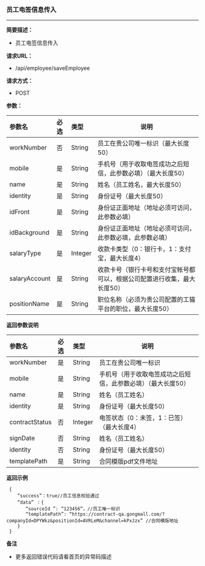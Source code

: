 ### 员工电签信息传入

---

**简要描述：**

* 员工电签信息传入

**请求URL：**

* /api/employee/saveEmployee

**请求方式：**

* POST 

**参数：**

| 参数名 | 必选 | 类型 | 说明 |
| :--- | :--- | :--- | --- |
| workNumber | 否 | String | 员工在贵公司唯一标识（最大长度50）|
| mobile | 是 | String | 手机号（用于收取电签成功之后短信，此参数必填）（最大长度50） |
| name | 是 | String | 姓名（员工姓名，最大长度50） |
| identity | 是 | String | 身份证号（最大长度50）|
| idFront | 是 | String | 身份证正面地址（地址必须可访问，此参数必填） |
| idBackground | 是 | String | 身份证正面地址（地址必须可访问，此参数必填，此参数必填） |
| salaryType | 是 | Integer| 收款卡类型（0：银行卡，1：支付宝，最大长度4） |
| salaryAccount | 是 | String | 收款卡号（银行卡号和支付宝帐号都可以，根据公司配置进行收集，最大长度50） |
| positionName | 是 | String | 职位名称（必须为贵公司配置的工猫平台的职位，最大长度50） |

**返回参数说明**

| 参数名 | 必选 | 类型 | 说明 |
| :--- | :--- | :--- | --- |
| workNumber | 是 |String | 员工在贵公司唯一标识 |
| mobile | 是 | String | 手机号（用于收取电签成功之后短信，此参数必填）（最大长度50） |
| name | 是 | String | 姓名（员工姓名） |
| identity | 是 | String | 身份证号（最大长度50）|
| contractStatus | 否 | Integer| 电签状态（0：未签，1：已签）（最大长度4） |
| signDate | 否 | String | 姓名（员工姓名） |
| identity | 否 | String | 身份证号（最大长度50）|
| templatePath | 是 | String | 合同模版pdf文件地址 |

**返回示例**

```
 {
    “success”：true//员工信息校验通过
    “data” ：{
       “sourceId ”: “123456”，//员工唯一标识
       “templatePath”: “https://contract-qa.gongmall.com/?companyId=DPYWkz&positionId=AVRLeM&channel=kPxJzx” //合同模版地址
    }
 }
```

**备注**

* 更多返回错误代码请看首页的异常码描述



